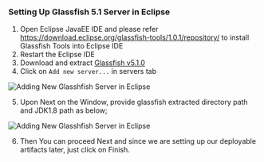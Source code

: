 ### Setting Up Glassfish 5.1 Server in Eclipse

1. Open Eclipse JavaEE IDE and please refer https://download.eclipse.org/glassfish-tools/1.0.1/repository/ to install Glassfish Tools into Eclipse IDE
2. Restart the Eclipse IDE
3. Download and extract [Glassfish v5.1.0](https://www.eclipse.org/downloads/download.php?file=/glassfish/glassfish-5.1.0.zip)
4. Click on `Add new server...` in servers tab

![Adding New Glasshfish Server in Eclipse](https://github.com/rasika/jee-demo/raw/master/docs/images/add-new-server.png)

5. Upon Next on the Window, provide glassfish extracted directory path and JDK1.8 path as below;

![Adding New Glasshfish Server in Eclipse](https://github.com/rasika/jee-demo/raw/master/docs/images/new-glassfish-server2.png)

6. Then You can proceed Next and since we are setting up our deployable artifacts later, just click on Finish.

